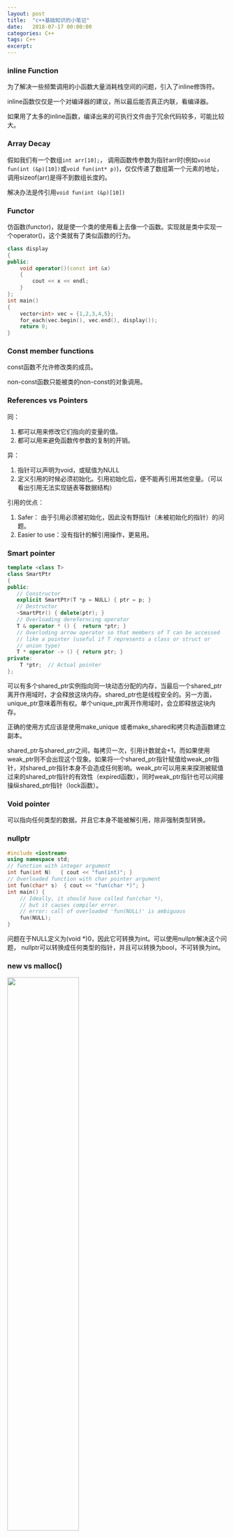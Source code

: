 ```yaml
---    
layout: post
title:  "c++基础知识的小笔记"
date:   2018-07-17 00:00:00
categories: C++
tags: C++
excerpt: 
---
```


### inline Function

为了解决一些频繁调用的小函数大量消耗栈空间的问题，引入了inline修饰符。

inline函数仅仅是一个对编译器的建议，所以最后能否真正内联，看编译器。

如果用了太多的inline函数，编译出来的可执行文件由于冗余代码较多，可能比较大。

### Array Decay

假如我们有一个数组`int arr[10];`，
调用函数传参数为指针arr时(例如`void fun(int (&p)[10])`或`void fun(int* p)`)，仅仅传递了数组第一个元素的地址，调用sizeof(arr)是得不到数组长度的。

解决办法是传引用`void fun(int (&p)[10])`

### Functor

仿函数(functor)，就是使一个类的使用看上去像一个函数。实现就是类中实现一个operator()，这个类就有了类似函数的行为。

```cpp
class display
{
public:
    void operator()(const int &x)
    {
        cout << x << endl; 
    } 
}; 
int main()
{
    vector<int> vec = {1,2,3,4,5};
    for_each(vec.begin(), vec.end(), display()); 
    return 0; 
} 
```

### Const member functions

const函数不允许修改类的成员。

non-const函数只能被类的non-const的对象调用。

### References vs Pointers

同：
1. 都可以用来修改它们指向的变量的值。
2. 都可以用来避免函数传参数的复制的开销。

异：
1. 指针可以声明为void，或赋值为NULL
2. 定义引用的时候必须初始化。引用初始化后，便不能再引用其他变量。（可以看出引用无法实现链表等数据结构）

引用的优点：
1. Safer： 由于引用必须被初始化，因此没有野指针（未被初始化的指针）的问题。
2. Easier to use：没有指针的解引用操作，更易用。

### Smart pointer

```cpp
template <class T>
class SmartPtr
{
public:
   // Constructor
   explicit SmartPtr(T *p = NULL) { ptr = p; }
   // Destructor
   ~SmartPtr() { delete(ptr); }
   // Overloading dereferncing operator
   T & operator * () {  return *ptr; }
   // Overloding arrow operator so that members of T can be accessed
   // like a pointer (useful if T represents a class or struct or 
   // union type)
   T * operator -> () { return ptr; }
private:
    T *ptr;  // Actual pointer
};
```

可以有多个shared_ptr实例指向同一块动态分配的内存，当最后一个shared_ptr离开作用域时，才会释放这块内存。shared_ptr也是线程安全的。另一方面，unique_ptr意味着所有权。单个unique_ptr离开作用域时，会立即释放这块内存。

正确的使用方式应该是使用make_unique 或者make_shared和拷贝构造函数建立副本。

shared_ptr与shared_ptr之间，每拷贝一次，引用计数就会+1，而如果使用weak_ptr则不会出现这个现象。如果将一个shared_ptr指针赋值给weak_ptr指针，对shared_ptr指针本身不会造成任何影响。weak_ptr可以用来来探测被赋值过来的shared_ptr指针的有效性（expired函数），同时weak_ptr指针也可以间接操纵shared_ptr指针（lock函数）。

### Void pointer

可以指向任何类型的数据。并且它本身不能被解引用，除非强制类型转换。

### nullptr

```cpp
#include <iostream>
using namespace std;
// function with integer argument
int fun(int N)   { cout << "fun(int)"; }
// Overloaded function with char pointer argument
int fun(char* s)  { cout << "fun(char *)"; }
int main() {
    // Ideally, it should have called fun(char *),
    // but it causes compiler error.
    // error: call of overloaded 'fun(NULL)' is ambiguous
    fun(NULL);  
}
```
问题在于NULL定义为(void *)0，因此它可转换为int。可以使用nullptr解决这个问题，
nullptr可以转换成任何类型的指针，并且可以转换为bool，不可转换为int。


### new vs malloc()

<img src="/images/cpp/1.png" width="57%" height="57%">

大致就是new是一个操作符，会调用构造函数，返回对象的指针而不是void*，申请的内存大小由编译器计算而非手动传入。

delete and free() 分别对应 new 和 malloc

### Empty Class

空类的大小通常为1，保证对象之间是不同的地址。

### 类中的静态数据成员

必须在类外定义。

独立于所有对象而存在，并且不需要对象就可以访问。

### 类中的静态函数

1. 没有this指针  
2. 不能为virtual、const、volatile  
3. 不能基于是否是static来重载

### friend class / friend function

friend class: 可以访问类的private和protected成员  
```cpp
class Node {
private:
  int key;
  Node *next;
  friend class LinkedList; // Now class LinkedList can access private members of Node
};
```

friend function：可以是另一个类的成员函数或者一个全局函数  
```cpp
class Node {
private:
  int key;
  Node *next;
  friend int LinkedList::search(); // Only search() of linkedList can access internal members
};
```

friend关系不可继承。

### 构造函数

变量的初始化顺序是按照声明的顺序，而非初始化列表的中的顺序。

如果人为加了复制构造函数，那么编译器不会生成任何默认构造函数。

如果人为加了构造函数，那么编译器还是会生成默认复制构造函数。

### 复制构造函数

```cpp
ClassName (const ClassName &old_obj); 
```

何时被调用：
1. 函数以值返回对象
2. 函数传参以值传递
3. 一个对象基于另一个对象构造，例如`Object a; Object b = a`

默认的复制构造函数只是浅拷贝，因此如果浅拷贝是ok的，那么没必要手动的写复制构造函数。赋值操作符同理。

我们可以把复制构造函数设为private，那么该类就是non-copyable。

为什么复制构造函数传参是传的引用：因为以值传参需要调用复制构造函数，陷入了循环。

为什么复制构造函数传参是传的const：保证其不被修改。

### 复制构造函数 vs 赋值操作符

复制构造函数：新对象从现有对象构造时  
赋值操作符：为已存在的对象赋值

```cpp
MyClass t1, t2;
MyClass t3 = t1;  // 复制构造函数
t2 = t1;          // 赋值操作符
```

### 赋值操作符

编译器在如下情况v不会生成默认赋值操作符：
1. 有non-static const 成员变量
2. 有non-static 引用 成员变量
3. 有non-static 不支持赋值操作符的 成员变量


### 析构函数

何时被调用：
1. 函数结束、程序结束、一个作用域结束
2. delete操作符被调用

何时需要用户手动的写： 有动态分配的内存时。

基类的析构函数通常是viutual，为了保证继承类的对象被正确的释放。

### explict

如果存在只有一个参数的构造函数，那么该构造函数也是隐式转换的构造函数。

为了避免隐式转换，可以将构造函数声明为explict

不过我们依然可以通过显式的类型转换来“显式转换”

### 初始化列表（Initializer List）

何时需要用
1. non-static const 成员变量
2. 引用
3. 没有默认构造函数的成员变量
4. 初始化基类
5. 参数名和成员变量同名
6. 性能考虑：不需要调用某一成员变量的构造函数+赋值操作符，而只需要调用复制构造函数

### static

static对象直到程序结束才会销毁。

### 函数重载

函数名相同，参数不同。类中成员函数可以基于是否是const函数而重载。

#### 哪些情况不能重载：
1. 返回值的不同
2. static成员函数
3. 传递指针与数组，传递函数与函数指针
```cpp
int fun(int *ptr);
int fun(int ptr[]);
// 
void h(int ());
void h(int (*)());
```
4. 参数是否是const或volatile  
但是指向T、指向const T、指向volatile T则被视为不同的参数类型。引用同理。
5. 参数默认值不同

基类和继承类之间不存在函数重载。

###  操作符重载

```cpp
ClassName& operator++() {
    value++;
    return *this;
}
ClassName operator++(int) {
    ClassName ret(*this);
    value++;
    return ret;
}
ClassName& operator=(const ClassName& t) {
    // Check for self assignment
    if(this != &t) {
        *ptr = *(t.ptr);
    }
   return *this;
}
int& operator[](int i) {
    return a[i];
}
bool operator==(const ClassName& t) const {
    ...
}
ClassName* operator->() {
    return this;
}
ClassName operator+(const ClassName& t) {
    ClassName tmp;
    tmp.a = a + t.a;
    return tmp;
}
operator double (){
    return a;
}
```

#### 重载输入输出操作符

首先有两点注意:
1. cout是ostream类的对象，cin是istream类的对象
2. 操作符得是全局函数，否则得是cout/cin的成员函数了。

```cpp
class Test {
private:
    int a;
    friend ostream& operator << (ostream& out, const Test &c);
    friend istream& operator >> (istream& in,  Test &c);
}; 
ostream& operator << (ostream& out, const Test& c) {
    out << c.a;
    return out;
}
istream& operator >> (istream& in, Test& c) {
    cout << "Enter a ";
    in >> c.a;
    return in;
}
int main()
{
   Test c1;
   cin >> c1;
   cout << "The object is ";
   cout << c1;
   return 0;
}
```

如下操作符无法被重载：

<img src="/images/cpp/2.png" width="67%" height="67%">

